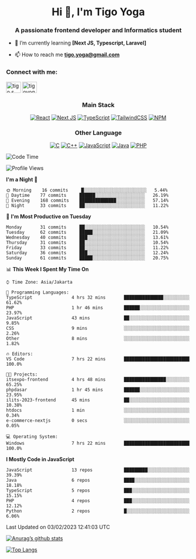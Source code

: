 
<h1 align="center">Hi 👋, I'm Tigo Yoga</h1>
<h3 align="center">A passionate frontend developer and Informatics student</h3>

- 🌱 I’m currently learning **[Next JS, Typescript, Laravel]**

- 📫 How to reach me **tigo.yoga@gmail.com**

<h3 align="left">Connect with me:</h3>
<p align="left">
<a href="https://linkedin.com/in/tigo s yoga" target="blank"><img align="center" src="https://raw.githubusercontent.com/rahuldkjain/github-profile-readme-generator/master/src/images/icons/Social/linked-in-alt.svg" alt="tigo s yoga" height="30" width="40" /></a>
<a href="https://instagram.com/tigoyoga" target="blank"><img align="center" src="https://raw.githubusercontent.com/rahuldkjain/github-profile-readme-generator/master/src/images/icons/Social/instagram.svg" alt="tigoyoga" height="30" width="40" /></a>
</p>



<h3 align="center">Main Stack</h3>
<div align="center">
  
  <a href="">![React](https://img.shields.io/badge/react-%2320232a.svg?style=for-the-badge&logo=react&logoColor=%2361DAFB)</a>
  <a href="">![Next JS](https://img.shields.io/badge/Next-black?style=for-the-badge&logo=next.js&logoColor=white)</a>
   <a href="">![TypeScript](https://img.shields.io/badge/typescript-%23007ACC.svg?style=for-the-badge&logo=typescript&logoColor=white)</a>
  <a href="">![TailwindCSS](https://img.shields.io/badge/tailwindcss-%2338B2AC.svg?style=for-the-badge&logo=tailwind-css&logoColor=white)</a>
  <a href="">![NPM](https://img.shields.io/badge/NPM-%23000000.svg?style=for-the-badge&logo=npm&logoColor=white)</a>
</div>
<h3 align="center">Other Language</h3>
<div align="center">
  
  <a href="">![C](https://img.shields.io/badge/c-%2300599C.svg?style=for-the-badge&logo=c&logoColor=white)</a>
  <a href="">![C++](https://img.shields.io/badge/c++-%2300599C.svg?style=for-the-badge&logo=c%2B%2B&logoColor=white)</a>
  <a href="">![JavaScript](https://img.shields.io/badge/javascript-%23323330.svg?style=for-the-badge&logo=javascript&logoColor=%23F7DF1E)</a>
  <a href="">![Java](https://img.shields.io/badge/java-%23ED8B00.svg?style=for-the-badge&logo=java&logoColor=white)</a>
  <a href="">![PHP](https://img.shields.io/badge/php-%23777BB4.svg?style=for-the-badge&logo=php&logoColor=white)</a>
</div>

<!--START_SECTION:waka-->
![Code Time](http://img.shields.io/badge/Code%20Time-175%20hrs%2049%20mins-blue)

![Profile Views](http://img.shields.io/badge/Profile%20Views-18-blue)

**I'm a Night 🦉** 

```text
🌞 Morning    16 commits     █░░░░░░░░░░░░░░░░░░░░░░░░   5.44% 
🌆 Daytime    77 commits     ██████░░░░░░░░░░░░░░░░░░░   26.19% 
🌃 Evening    168 commits    ██████████████░░░░░░░░░░░   57.14% 
🌙 Night      33 commits     ██░░░░░░░░░░░░░░░░░░░░░░░   11.22%

```
📅 **I'm Most Productive on Tuesday** 

```text
Monday       31 commits     ██░░░░░░░░░░░░░░░░░░░░░░░   10.54% 
Tuesday      62 commits     █████░░░░░░░░░░░░░░░░░░░░   21.09% 
Wednesday    40 commits     ███░░░░░░░░░░░░░░░░░░░░░░   13.61% 
Thursday     31 commits     ██░░░░░░░░░░░░░░░░░░░░░░░   10.54% 
Friday       33 commits     ██░░░░░░░░░░░░░░░░░░░░░░░   11.22% 
Saturday     36 commits     ███░░░░░░░░░░░░░░░░░░░░░░   12.24% 
Sunday       61 commits     █████░░░░░░░░░░░░░░░░░░░░   20.75%

```


📊 **This Week I Spent My Time On** 

```text
⌚︎ Time Zone: Asia/Jakarta

💬 Programming Languages: 
TypeScript               4 hrs 32 mins       ███████████████░░░░░░░░░░   61.62% 
PHP                      1 hr 46 mins        ██████░░░░░░░░░░░░░░░░░░░   23.97% 
JavaScript               43 mins             ██░░░░░░░░░░░░░░░░░░░░░░░   9.85% 
CSS                      9 mins              ░░░░░░░░░░░░░░░░░░░░░░░░░   2.26% 
Other                    8 mins              ░░░░░░░░░░░░░░░░░░░░░░░░░   1.82%

🔥 Editors: 
VS Code                  7 hrs 22 mins       █████████████████████████   100.0%

🐱‍💻 Projects: 
itsexpo-frontend         4 hrs 48 mins       ████████████████░░░░░░░░░   65.25% 
phpdasar                 1 hr 45 mins        ██████░░░░░░░░░░░░░░░░░░░   23.95% 
ilits-2023-frontend      45 mins             ██░░░░░░░░░░░░░░░░░░░░░░░   10.38% 
htdocs                   1 min               ░░░░░░░░░░░░░░░░░░░░░░░░░   0.34% 
e-commerce-nextjs        0 secs              ░░░░░░░░░░░░░░░░░░░░░░░░░   0.05%

💻 Operating System: 
Windows                  7 hrs 22 mins       █████████████████████████   100.0%

```

**I Mostly Code in JavaScript** 

```text
JavaScript               13 repos            █████████░░░░░░░░░░░░░░░░   39.39% 
Java                     6 repos             ████░░░░░░░░░░░░░░░░░░░░░   18.18% 
TypeScript               5 repos             ███░░░░░░░░░░░░░░░░░░░░░░   15.15% 
PHP                      4 repos             ███░░░░░░░░░░░░░░░░░░░░░░   12.12% 
Python                   2 repos             █░░░░░░░░░░░░░░░░░░░░░░░░   6.06%

```



 Last Updated on 03/02/2023 12:41:03 UTC
<!--END_SECTION:waka-->

[![Anurag’s github stats](https://github-readme-stats.vercel.app/api?username=tigoyoga)](https://github.com/tigoyoga)

[![Top Langs](https://github-readme-stats.vercel.app/api/top-langs/?username=tigoyoga&layout=compact)](https://github.com/tigoyoga)
